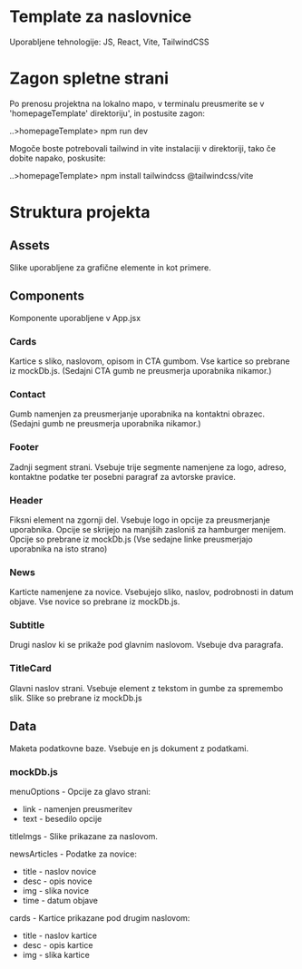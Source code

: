 # Template za naslovnice

Uporabljene tehnologije: JS, React, Vite, TailwindCSS

# Zagon spletne strani
Po prenosu projektna na lokalno mapo, v terminalu preusmerite se v 'homepageTemplate' direktoriju', in postusite zagon:

..>homepageTemplate> npm run dev

Mogoče boste potrebovali tailwind in vite instalaciji v direktoriji, tako če dobite napako, poskusite:

..>homepageTemplate> npm install tailwindcss @tailwindcss/vite

# Struktura projekta

## Assets
Slike uporabljene za grafične elemente in kot primere.

## Components
Komponente uporabljene v App.jsx

### Cards
Kartice s sliko, naslovom, opisom in CTA gumbom. Vse kartice so prebrane iz mockDb.js.
(Sedajni CTA gumb ne preusmerja uporabnika nikamor.)

### Contact
Gumb namenjen za preusmerjanje uporabnika na kontaktni obrazec.
(Sedajni gumb ne preusmerja uporabnika nikamor.)

### Footer
Zadnji segment strani. Vsebuje trije segmente namenjene za logo, adreso, kontaktne podatke ter posebni paragraf za avtorske pravice.

### Header
Fiksni element na zgornji del. Vsebuje logo in opcije za preusmerjanje uporabnika. Opcije se skrijejo na manjših zasloniš za hamburger menijem. Opcije so prebrane iz mockDb.js
(Vse sedajne linke preusmerjajo uporabnika na isto strano)

### News
Karticte namenjene za novice. Vsebujejo sliko, naslov, podrobnosti in datum objave. Vse novice so prebrane iz mockDb.js.

### Subtitle
Drugi naslov ki se prikaže pod glavnim naslovom. Vsebuje dva paragrafa.

### TitleCard
Glavni naslov strani. Vsebuje element z tekstom in gumbe za spremembo slik. Slike so prebrane iz mockDb.js

## Data
Maketa podatkovne baze. Vsebuje en js dokument z podatkami.

### mockDb.js
menuOptions - Opcije za glavo strani:
- link - namenjen preusmeritev
- text - besedilo opcije

titleImgs - Slike prikazane za naslovom.

newsArticles - Podatke za novice:
- title - naslov novice
- desc - opis novice
- img - slika novice
- time - datum objave

cards - Kartice prikazane pod drugim naslovom:
- title - naslov kartice
- desc - opis kartice
- img - slika kartice